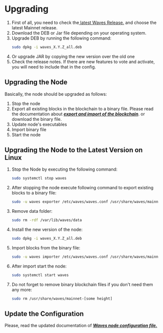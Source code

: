 # Upgrading

1. First of all, you need to check the[ latest Waves Release.](https://github.com/wavesplatform/Waves/releases) and choose the latest Mainnet release.
2. Download the DEB or Jar file depending on your operating system.
3. Upgrade DEB by running the following command:
   ```bash
   sudo dpkg -i waves_X.Y.Z_all.deb
   ```
4. Or upgrade JAR by copying the new version over the old one
5. Check the release notes. If there are new features to vote and activate, you will need to include that in the config.

## Upgrading the Node

Basically, the node should be upgraded as follows:  
1. Stop the node  
2. Export all existing blocks in the blockchain to a binary file. Please read the documentation about [_**export and import of the blockchain**_](/waves-full-node/options-for-getting-actual-blockchain/export-and-import-from-the-blockchain.md). or download the binary file.  
3. Update node's executables  
4. Import binary file  
5. Start the node

## Upgrading the Node to the Latest Version on Linux

1. Stop the Node by executing the following command:
   ```bash
   sudo systemctl stop waves
   ```
2. After stopping the node execute following command to export existing blocks to a binary file:
   ```bash
   sudo -u waves exporter /etc/waves/waves.conf /usr/share/waves/mainnet
   ```
3. Remove data folder:
   ```bash
   sudo rm -rdf /var/lib/waves/data
   ```
4. Install the new version of the node:
   ```bash
   sudo dpkg -i waves_X.Y.Z_all.deb
   ```
5. Import blocks from the binary file:
   ```bash
   sudo -u waves importer /etc/waves/waves.conf /usr/share/waves/mainnet-[some height]
   ```
6. After import start the node:
   ```bash
   sudo systemctl start waves
   ```
7. Do not forget to remove binary blockchain files if you don't need them any more:
   ```bash
   sudo rm /usr/share/waves/mainnet-[some height]
   ```

## Update the Configuration

Please, read the updated documentation of [_**Waves node configuration file.**_](/waves-full-node/configuration-parameters.md)

